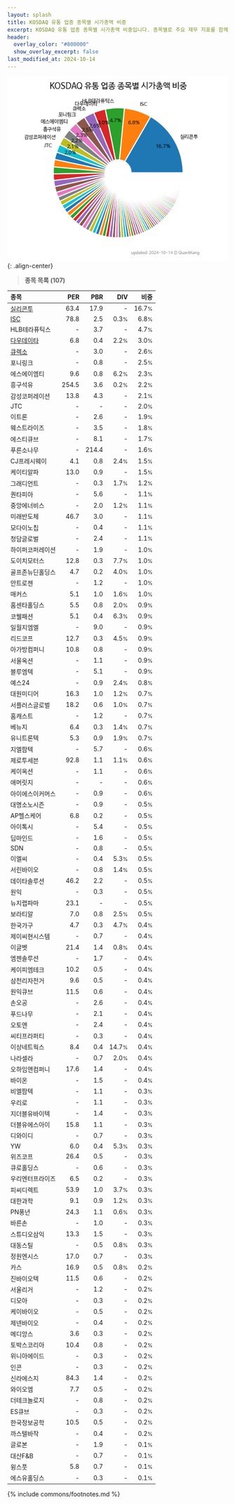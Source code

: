 ```yaml
---
layout: splash
title: KOSDAQ 유통 업종 종목별 시가총액 비중
excerpt: KOSDAQ 유통 업종 종목별 시가총액 비중입니다. 종목별로 주요 재무 지표를 함께 표시합니다.
header:
  overlay_color: "#800000"
  show_overlay_excerpt: false
last_modified_at: 2024-10-14
---
```



![KOSDAQ 유통 업종 종목별 시가총액 비중](/stats/sector/images/kosdaq_업종_유통_종목.png){: .align-center}


> **종목 목록 (107)**<a id="list"></a>

| **종목** | **PER** | **PBR** | **DIV** | **비중** |
| :------- | ------: | ------: | ------: | -------: |
| [실리콘투](/257720/) | 63.4 | 17.9 | - | 16.7<small>%</small> |
| [ISC](/095340/) | 78.8 | 2.5 | 0.3<small>%</small> | 6.8<small>%</small> |
| HLB테라퓨틱스 | - | 3.7 | - | 4.7<small>%</small> |
| [다우데이타](/032190/) | 6.8 | 0.4 | 2.2<small>%</small> | 3.0<small>%</small> |
| [큐렉소](/060280/) | - | 3.0 | - | 2.6<small>%</small> |
| 포니링크 | - | 0.8 | - | 2.5<small>%</small> |
| 에스에이엠티 | 9.6 | 0.8 | 6.2<small>%</small> | 2.3<small>%</small> |
| 흥구석유 | 254.5 | 3.6 | 0.2<small>%</small> | 2.2<small>%</small> |
| 감성코퍼레이션 | 13.8 | 4.3 | - | 2.1<small>%</small> |
| JTC | - | - | - | 2.0<small>%</small> |
| 이트론 | - | 2.6 | - | 1.9<small>%</small> |
| 웨스트라이즈 | - | 3.5 | - | 1.8<small>%</small> |
| 에스티큐브 | - | 8.1 | - | 1.7<small>%</small> |
| 푸른소나무 | - | 214.4 | - | 1.6<small>%</small> |
| CJ프레시웨이 | 4.1 | 0.8 | 2.4<small>%</small> | 1.5<small>%</small> |
| 케이티알파 | 13.0 | 0.9 | - | 1.5<small>%</small> |
| 그래디언트 | - | 0.3 | 1.7<small>%</small> | 1.2<small>%</small> |
| 퀀타피아 | - | 5.6 | - | 1.1<small>%</small> |
| 중앙에너비스 | - | 2.0 | 1.2<small>%</small> | 1.1<small>%</small> |
| 미래반도체 | 46.7 | 3.0 | - | 1.1<small>%</small> |
| 모다이노칩 | - | 0.4 | - | 1.1<small>%</small> |
| 청담글로벌 | - | 2.4 | - | 1.1<small>%</small> |
| 하이퍼코퍼레이션 | - | 1.9 | - | 1.0<small>%</small> |
| 도이치모터스 | 12.8 | 0.3 | 7.7<small>%</small> | 1.0<small>%</small> |
| 골프존뉴딘홀딩스 | 4.7 | 0.2 | 4.0<small>%</small> | 1.0<small>%</small> |
| 안트로젠 | - | 1.2 | - | 1.0<small>%</small> |
| 매커스 | 5.1 | 1.0 | 1.6<small>%</small> | 1.0<small>%</small> |
| 홈센타홀딩스 | 5.5 | 0.8 | 2.0<small>%</small> | 0.9<small>%</small> |
| 코웰패션 | 5.1 | 0.4 | 6.3<small>%</small> | 0.9<small>%</small> |
| 일월지엠엘 | - | 9.0 | - | 0.9<small>%</small> |
| 리드코프 | 12.7 | 0.3 | 4.5<small>%</small> | 0.9<small>%</small> |
| 아가방컴퍼니 | 10.8 | 0.8 | - | 0.9<small>%</small> |
| 서울옥션 | - | 1.1 | - | 0.9<small>%</small> |
| 블루엠텍 | - | 5.1 | - | 0.9<small>%</small> |
| 예스24 | - | 0.9 | 2.4<small>%</small> | 0.8<small>%</small> |
| 대원미디어 | 16.3 | 1.0 | 1.2<small>%</small> | 0.7<small>%</small> |
| 서플러스글로벌 | 18.2 | 0.6 | 1.0<small>%</small> | 0.7<small>%</small> |
| 홈캐스트 | - | 1.2 | - | 0.7<small>%</small> |
| 베뉴지 | 6.4 | 0.3 | 1.4<small>%</small> | 0.7<small>%</small> |
| 유니트론텍 | 5.3 | 0.9 | 1.9<small>%</small> | 0.7<small>%</small> |
| 지엘팜텍 | - | 5.7 | - | 0.6<small>%</small> |
| 제로투세븐 | 92.8 | 1.1 | 1.1<small>%</small> | 0.6<small>%</small> |
| 케이옥션 | - | 1.1 | - | 0.6<small>%</small> |
| 애머릿지 | - | - | - | 0.6<small>%</small> |
| 아이에스이커머스 | - | 0.9 | - | 0.6<small>%</small> |
| 대명소노시즌 | - | 0.9 | - | 0.5<small>%</small> |
| AP헬스케어 | 6.8 | 0.2 | - | 0.5<small>%</small> |
| 아이톡시 | - | 5.4 | - | 0.5<small>%</small> |
| 딥마인드 | - | 1.6 | - | 0.5<small>%</small> |
| SDN | - | 0.8 | - | 0.5<small>%</small> |
| 이엘씨 | - | 0.4 | 5.3<small>%</small> | 0.5<small>%</small> |
| 서린바이오 | - | 0.8 | 1.4<small>%</small> | 0.5<small>%</small> |
| 데이타솔루션 | 46.2 | 2.2 | - | 0.5<small>%</small> |
| 원익 | - | 0.3 | - | 0.5<small>%</small> |
| 뉴지랩파마 | 23.1 | - | - | 0.5<small>%</small> |
| 보라티알 | 7.0 | 0.8 | 2.5<small>%</small> | 0.5<small>%</small> |
| 한국가구 | 4.7 | 0.3 | 4.7<small>%</small> | 0.4<small>%</small> |
| 제이씨현시스템 | - | 0.7 | - | 0.4<small>%</small> |
| 이글벳 | 21.4 | 1.4 | 0.8<small>%</small> | 0.4<small>%</small> |
| 엠젠솔루션 | - | 1.7 | - | 0.4<small>%</small> |
| 케이피엠테크 | 10.2 | 0.5 | - | 0.4<small>%</small> |
| 삼천리자전거 | 9.6 | 0.5 | - | 0.4<small>%</small> |
| 원익큐브 | 11.5 | 0.6 | - | 0.4<small>%</small> |
| 손오공 | - | 2.6 | - | 0.4<small>%</small> |
| 푸드나무 | - | 2.1 | - | 0.4<small>%</small> |
| 오토앤 | - | 2.4 | - | 0.4<small>%</small> |
| 씨티프라퍼티 | - | 0.3 | - | 0.4<small>%</small> |
| 이상네트웍스 | 8.4 | 0.4 | 14.7<small>%</small> | 0.4<small>%</small> |
| 나라셀라 | - | 0.7 | 2.0<small>%</small> | 0.4<small>%</small> |
| 오하임앤컴퍼니 | 17.6 | 1.4 | - | 0.4<small>%</small> |
| 바이온 | - | 1.5 | - | 0.4<small>%</small> |
| 비엘팜텍 | - | 1.1 | - | 0.3<small>%</small> |
| 우리로 | - | 1.1 | - | 0.3<small>%</small> |
| 지더블유바이텍 | - | 1.4 | - | 0.3<small>%</small> |
| 더블유에스아이 | 15.8 | 1.1 | - | 0.3<small>%</small> |
| 디와이디 | - | 0.7 | - | 0.3<small>%</small> |
| YW | 6.0 | 0.4 | 5.3<small>%</small> | 0.3<small>%</small> |
| 위즈코프 | 26.4 | 0.5 | - | 0.3<small>%</small> |
| 큐로홀딩스 | - | 0.6 | - | 0.3<small>%</small> |
| 우리엔터프라이즈 | 6.5 | 0.2 | - | 0.3<small>%</small> |
| 피씨디렉트 | 53.9 | 1.0 | 3.7<small>%</small> | 0.3<small>%</small> |
| 대한과학 | 9.1 | 0.9 | 1.2<small>%</small> | 0.3<small>%</small> |
| PN풍년 | 24.3 | 1.1 | 0.6<small>%</small> | 0.3<small>%</small> |
| 바른손 | - | 1.0 | - | 0.3<small>%</small> |
| 스튜디오삼익 | 13.3 | 1.5 | - | 0.3<small>%</small> |
| 대동스틸 | - | 0.5 | 0.8<small>%</small> | 0.3<small>%</small> |
| 정원엔시스 | 17.0 | 0.7 | - | 0.3<small>%</small> |
| 카스 | 16.9 | 0.5 | 0.8<small>%</small> | 0.2<small>%</small> |
| 진바이오텍 | 11.5 | 0.6 | - | 0.2<small>%</small> |
| 서울리거 | - | 1.2 | - | 0.2<small>%</small> |
| 디모아 | - | 0.3 | - | 0.2<small>%</small> |
| 케이바이오 | - | 0.5 | - | 0.2<small>%</small> |
| 제넨바이오 | - | 0.4 | - | 0.2<small>%</small> |
| 메디앙스 | 3.6 | 0.3 | - | 0.2<small>%</small> |
| 토박스코리아 | 10.4 | 0.8 | - | 0.2<small>%</small> |
| 위니아에이드 | - | 0.3 | - | 0.2<small>%</small> |
| 인콘 | - | 0.3 | - | 0.2<small>%</small> |
| 신라에스지 | 84.3 | 1.4 | - | 0.2<small>%</small> |
| 와이오엠 | 7.7 | 0.5 | - | 0.2<small>%</small> |
| 더테크놀로지 | - | 0.8 | - | 0.2<small>%</small> |
| ES큐브 | - | 0.3 | - | 0.2<small>%</small> |
| 한국정보공학 | 10.5 | 0.5 | - | 0.2<small>%</small> |
| 까스텔바작 | - | 0.4 | - | 0.2<small>%</small> |
| 글로본 | - | 1.9 | - | 0.1<small>%</small> |
| 대산F&B | - | 0.7 | - | 0.1<small>%</small> |
| 윙스풋 | 5.8 | 0.7 | - | 0.1<small>%</small> |
| 에스유홀딩스 | - | 0.3 | - | 0.1<small>%</small> |

{% include commons/footnotes.md %}